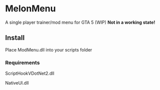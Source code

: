 # MelonMenu
A single player trainer/mod menu for GTA 5 (WIP)
**Not in a working state!**

## Install
Place ModMenu.dll into your scripts folder

### Requirements
ScriptHookVDotNet2.dll

NativeUI.dll
